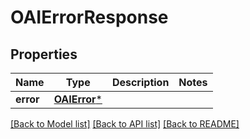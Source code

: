 # OAIErrorResponse

## Properties
Name | Type | Description | Notes
------------ | ------------- | ------------- | -------------
**error** | [**OAIError***](OAIError.md) |  | 

[[Back to Model list]](../README.md#documentation-for-models) [[Back to API list]](../README.md#documentation-for-api-endpoints) [[Back to README]](../README.md)


